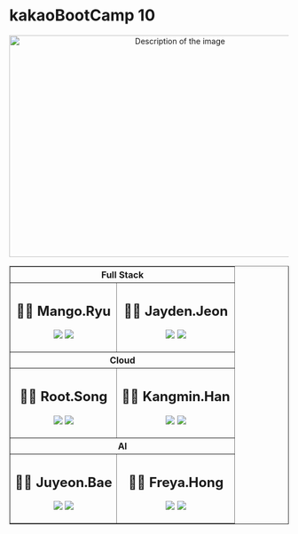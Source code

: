 # kakaoBootCamp 10

<p align="center">
  <img src="https://github.com/YuJeongHH/kakaoBootCampAI/assets/128811092/20b218c3-4695-4358-ba36-a0a4e2e521ae" width="600" height="400" alt="Description of the image">
</p>


<table border="1" align="center">
  <tr>
    <th colspan="2" class="title">Full Stack</th>
  </tr>
  <tr>
    <td align="center">
      <h2> 💂‍♂️ Mango.Ryu </h2>
      <p> <a href=""><img src="https://img.shields.io/badge/github-000000?style=flat-square&logo=Github&logoColor=white"/></a> <img src=https://img.shields.io/badge/ryoo0504@gmail.com-blue?logoColor=White> </p>
    </td>
    <td align="center">
      <h2> 🕵️‍♂️ Jayden.Jeon </h2>
      <p> <a href=""><img src="https://img.shields.io/badge/github-000000?style=flat-square&logo=Github&logoColor=white"/></a>
      <img src=https://img.shields.io/badge/astray642@gmail.com-blue?logoColor=White> </p>
    </td>
  </tr>
  <tr>
    <th colspan="2" class="title">Cloud</th>
  </tr>
  <tr>
    <td class="subtitle" align="center">
      <h2> 👨‍⚕️ Root.Song </h2>
      <p> <a href=""><img src="https://img.shields.io/badge/github-000000?style=flat-square&logo=Github&logoColor=white"/></a>
      <img src=https://img.shields.io/badge/rmsdud2298@gmail.com-blue?logoColor=White> </p>
      </td>
    <td class="subtitle" align="center">
      <h2> 👨‍🌾 Kangmin.Han </h2>
      <p> <a href=""><img src="https://img.shields.io/badge/github-000000?style=flat-square&logo=Github&logoColor=white"/></a>
      <img src=https://img.shields.io/badge/rkdalsdl112@gmail.com-blue?logoColor=White> </p>
      </td>
  </tr>
  <tr>
    <th colspan="2" class="title">AI</th>
  </tr>
  <tr>
    <td class="subtitle" align="center">
      <h2> 👩‍🔧 Juyeon.Bae </h2>
      <p> <a href=""><img src="https://img.shields.io/badge/github-000000?style=flat-square&logo=Github&logoColor=white"/></a>
      <img src=https://img.shields.io/badge/ilnyu0756@naver.com-blue?logoColor=White> </p>
      </td>
    <td class="subtitle" align="center">
      <h2> 👩‍🏭 Freya.Hong </h2>
      <p> <a href=""><img src="https://img.shields.io/badge/github-000000?style=flat-square&logo=Github&logoColor=white"/></a>
      <img src=https://img.shields.io/badge/hyj422@icloud.com-blue?logoColor=White> </p>
      </td>
  </tr>
 
</table>
